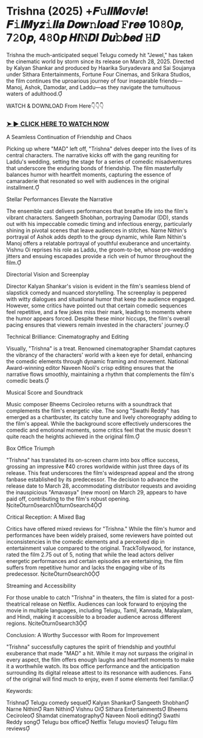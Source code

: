 # Trishna (2025) +𝑭𝚞𝒍𝒍𝑴𝒐𝚟𝒊𝒆! 𝑭𝚒𝒍𝑴𝒚𝒛𝚒𝒍𝒍𝒂 𝑫𝒐𝒘𝚗𝒍𝒐𝒂𝒅 𝙵𝒓𝒆𝒆 10𝟾0𝒑, 7𝟸0𝒑, 4𝟾0𝒑 𝑯𝑰𝙽𝑫𝑰 𝑫𝒖𝚋𝒃𝒆𝒅 𝙷𝑫

Trishna the much-anticipated sequel Telugu comedy hit "Jewel," has taken the cinematic world by storm since its release on March 28, 2025. Directed by Kalyan Shankar and produced by Haarika Suryadevara and Sai Soujanya under Sithara Entertainments, Fortune Four Cinemas, and Srikara Studios, the film continues the uproarious journey of four inseparable friends—Manoj, Ashok, Damodar, and Laddu—as they navigate the tumultuous waters of adulthood.

WATCH & DOWNLOAD From Here👇👇👇

### [➤ ► CLICK HERE TO WATCH NOW](https://t.co/fMq2TKX7f5)

A Seamless Continuation of Friendship and Chaos

Picking up where "MAD" left off, "Trishna" delves deeper into the lives of its central characters. The narrative kicks off with the gang reuniting for Laddu's wedding, setting the stage for a series of comedic misadventures that underscore the enduring bonds of friendship. The film masterfully balances humor with heartfelt moments, capturing the essence of camaraderie that resonated so well with audiences in the original installment.

Stellar Performances Elevate the Narrative

The ensemble cast delivers performances that breathe life into the film's vibrant characters. Sangeeth Shobhan, portraying Damodar (DD), stands out with his impeccable comedic timing and infectious energy, particularly shining in pivotal scenes that leave audiences in stitches. Narne Nithin's portrayal of Ashok adds depth to the group dynamic, while Ram Nithin's Manoj offers a relatable portrayal of youthful exuberance and uncertainty. Vishnu Oi reprises his role as Laddu, the groom-to-be, whose pre-wedding jitters and ensuing escapades provide a rich vein of humor throughout the film.

Directorial Vision and Screenplay

Director Kalyan Shankar's vision is evident in the film's seamless blend of slapstick comedy and nuanced storytelling. The screenplay is peppered with witty dialogues and situational humor that keep the audience engaged. However, some critics have pointed out that certain comedic sequences feel repetitive, and a few jokes miss their mark, leading to moments where the humor appears forced. Despite these minor hiccups, the film's overall pacing ensures that viewers remain invested in the characters' journey.

Technical Brilliance: Cinematography and Editing

Visually, "Trishna" is a treat. Renowned cinematographer Shamdat captures the vibrancy of the characters' world with a keen eye for detail, enhancing the comedic elements through dynamic framing and movement. National Award-winning editor Naveen Nooli's crisp editing ensures that the narrative flows smoothly, maintaining a rhythm that complements the film's comedic beats.

Musical Score and Soundtrack

Music composer Bheems Ceciroleo returns with a soundtrack that complements the film's energetic vibe. The song "Swathi Reddy" has emerged as a chartbuster, its catchy tune and lively choreography adding to the film's appeal. While the background score effectively underscores the comedic and emotional moments, some critics feel that the music doesn't quite reach the heights achieved in the original film.

Box Office Triumph

"Trishna" has translated its on-screen charm into box office success, grossing an impressive ₹40 crores worldwide within just three days of its release. This feat underscores the film's widespread appeal and the strong fanbase established by its predecessor. The decision to advance the release date to March 28, accommodating distributor requests and avoiding the inauspicious "Amavasya" (new moon) on March 29, appears to have paid off, contributing to the film's robust opening. citeturn0search1turn0search4

Critical Reception: A Mixed Bag

Critics have offered mixed reviews for "Trishna." While the film's humor and performances have been widely praised, some reviewers have pointed out inconsistencies in the comedic elements and a perceived dip in entertainment value compared to the original. TrackTollywood, for instance, rated the film 2.75 out of 5, noting that while the lead actors deliver energetic performances and certain episodes are entertaining, the film suffers from repetitive humor and lacks the engaging vibe of its predecessor. citeturn0search0

Streaming and Accessibility

For those unable to catch "Trishna" in theaters, the film is slated for a post-theatrical release on Netflix. Audiences can look forward to enjoying the movie in multiple languages, including Telugu, Tamil, Kannada, Malayalam, and Hindi, making it accessible to a broader audience across different regions. citeturn0search3

Conclusion: A Worthy Successor with Room for Improvement

"Trishna" successfully captures the spirit of friendship and youthful exuberance that made "MAD" a hit. While it may not surpass the original in every aspect, the film offers enough laughs and heartfelt moments to make it a worthwhile watch. Its box office performance and the anticipation surrounding its digital release attest to its resonance with audiences. Fans of the original will find much to enjoy, even if some elements feel familiar.

Keywords:

Trishna
Telugu comedy sequel
Kalyan Shankar
Sangeeth Shobhan
Narne Nithin
Ram Nithin
Vishnu Oi
Sithara Entertainments
Bheems Ceciroleo
Shamdat cinematography
Naveen Nooli editing
Swathi Reddy song
Telugu box office
Netflix Telugu movies
Telugu film reviews
